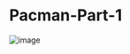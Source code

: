 # Pacman-Part-1
![image](https://user-images.githubusercontent.com/103631788/163523682-65dfc267-7797-48f4-ac18-f090b972c0df.png)
